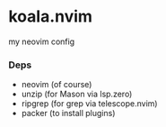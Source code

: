 # koala.nvim
my neovim config

### Deps
- neovim (of course)
- unzip (for Mason via lsp.zero)
- ripgrep (for grep via telescope.nvim)
- packer (to install plugins)
